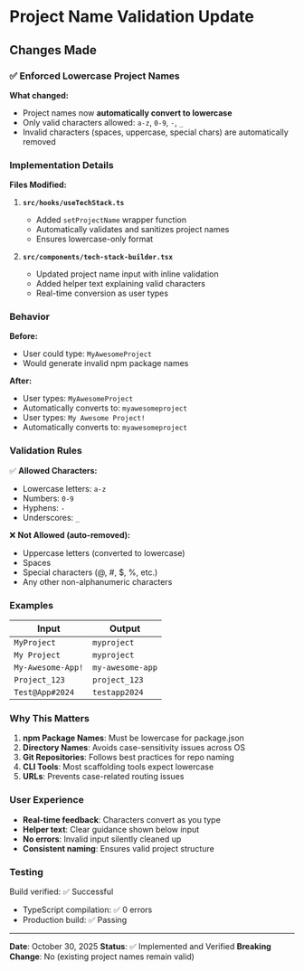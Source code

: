 # Project Name Validation Update

## Changes Made

### ✅ Enforced Lowercase Project Names

**What changed:**
- Project names now **automatically convert to lowercase**
- Only valid characters allowed: `a-z`, `0-9`, `-`, `_`
- Invalid characters (spaces, uppercase, special chars) are automatically removed

### Implementation Details

**Files Modified:**

1. **`src/hooks/useTechStack.ts`**
   - Added `setProjectName` wrapper function
   - Automatically validates and sanitizes project names
   - Ensures lowercase-only format

2. **`src/components/tech-stack-builder.tsx`**
   - Updated project name input with inline validation
   - Added helper text explaining valid characters
   - Real-time conversion as user types

### Behavior

**Before:**
- User could type: `MyAwesomeProject`
- Would generate invalid npm package names

**After:**
- User types: `MyAwesomeProject`
- Automatically converts to: `myawesomeproject`
- User types: `My Awesome Project!`
- Automatically converts to: `myawesomeproject`

### Validation Rules

✅ **Allowed Characters:**
- Lowercase letters: `a-z`
- Numbers: `0-9`
- Hyphens: `-`
- Underscores: `_`

❌ **Not Allowed (auto-removed):**
- Uppercase letters (converted to lowercase)
- Spaces
- Special characters (@, #, $, %, etc.)
- Any other non-alphanumeric characters

### Examples

| Input | Output |
|-------|--------|
| `MyProject` | `myproject` |
| `My Project` | `myproject` |
| `My-Awesome-App!` | `my-awesome-app` |
| `Project_123` | `project_123` |
| `Test@App#2024` | `testapp2024` |

### Why This Matters

1. **npm Package Names**: Must be lowercase for package.json
2. **Directory Names**: Avoids case-sensitivity issues across OS
3. **Git Repositories**: Follows best practices for repo naming
4. **CLI Tools**: Most scaffolding tools expect lowercase
5. **URLs**: Prevents case-related routing issues

### User Experience

- **Real-time feedback**: Characters convert as you type
- **Helper text**: Clear guidance shown below input
- **No errors**: Invalid input silently cleaned up
- **Consistent naming**: Ensures valid project structure

### Testing

Build verified: ✅ Successful
- TypeScript compilation: ✅ 0 errors
- Production build: ✅ Passing

---

**Date**: October 30, 2025
**Status**: ✅ Implemented and Verified
**Breaking Change**: No (existing project names remain valid)

